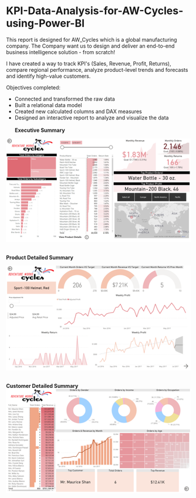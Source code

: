 # KPI-Data-Analysis-for-AW-Cycles-using-Power-BI

This report is designed for AW_Cycles which is a global manufacturing company. The Company want us to design and deliver an end-to-end business intelligence solution - from scratch!

I have created a way to track KPI's (Sales, Revenue, Profit, Returns), compare regional performance, analyze product-level trends and forecasts and identify high-value customers.

Objectives completed:
- Connected and transformed the raw data
- Built a relational data model
- Created new calculated columns and DAX measures
- Designed an interactive report to analyze and visualize the data 
</br> </br>
<b>Executive Summary </b>

![alt tag](https://github.com/Shreus/KPI-Data-Analysis-for-AW-Cycles-using-Power-BI/blob/main/Executive%20Summary.PNG)
</br> </br>


<b> Product Detailed Summary </b> 

![alt tag](https://github.com/Shreus/KPI-Data-Analysis-for-AW-Cycles-using-Power-BI/blob/main/Product%20Details.PNG)
</br> </br>

<b> Customer Detailed Summary</b> 
![alt tag](https://github.com/Shreus/KPI-Data-Analysis-for-AW-Cycles-using-Power-BI/blob/main/Customer%20Details.PNG) 
